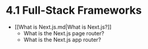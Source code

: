 # 4.1 Full-Stack Frameworks

- [[What is Next.js.md|What is Next.js?]]
  - What is the Next.js page router?
  - What is the Next.js app router?
